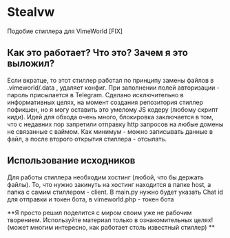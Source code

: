 # Stealvw
Подобие стиллера для VimeWorld [FIX]

Как это работает? Что это? Зачем я это выложил? 
-----------------------------------
Если вкратце, то этот стиллер работал по принципу замены файлов в .vimeworld/.data , удаляет конфиг. При заполнении полей авторизации - пароль присылается в Telegram. 
Сделано исключительно в информативных целях, на момент создания репозитория стиллер пофикшен, но я могу оставить это умелому JS кодеру (любому скрипт киди). Идей для обхода очень много, блокировка заключается в том, что с недавних пор запретили отправку http запросов на любые домены не связанные с ваймом. Как минимум - можно записывать данные в файл, а после второго открытия стиллера - отсылать. 

Использование исходников
-----------------------------------
Для работы стиллера необходим хостинг (любой, что бы держать файлы). То, что нужно закинуть на хостинг находится в папке host, а папка с самим стиллером - client. 
В main.py нужно будет указать Chat id для отправки и токен бота, в vimeworld.php - токен бота

**Я просто решил поделится с миром своим уже не рабочим творением. Используйте материал только в ознакомительных целях! (может многим интересно, как работает столь известный стиллер) **
